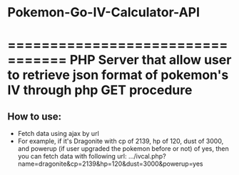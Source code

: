 # Pokemon-Go-IV-Calculator-API
=================================
PHP Server that allow user to retrieve json format of pokemon's IV through php GET procedure
=================================
How to use:
--------------
- Fetch data using ajax by url
- For example, if it's Dragonite with cp of 2139, hp of 120, dust of 3000, and powerup (if user upgraded the pokemon before or not) of yes, then you can fetch data with following url: .../ivcal.php?name=dragonite&cp=2139&hp=120&dust=3000&powerup=yes

